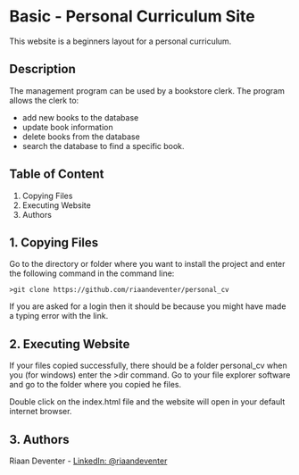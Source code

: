 # Basic - Personal Curriculum Site

This website is a beginners layout for a personal curriculum.

## Description

The management program can be used by a bookstore clerk. The program allows the clerk to:
* add new books to the database
* update book information
* delete books from the database
* search the database to find a specific book.

## Table of Content
1. Copying Files
2. Executing Website
3. Authors

## 1. Copying Files

Go to the directory or folder where you want to install the project and enter the following command in the command line:
```
>git clone https://github.com/riaandeventer/personal_cv
```
If you are asked for a login then it should be because you might have made a typing error with the link.

## 2. Executing Website

If your files copied successfully, there should be a folder personal_cv when you (for windows) enter the >dir command.
Go to your file explorer software and go to the folder where you copied he files.

Double click on the index.html file and the website will open in your default internet browser.

## 3. Authors

Riaan Deventer  - [LinkedIn: @riaandeventer](https://www.linkedin.com/in/riaandeventer/)
